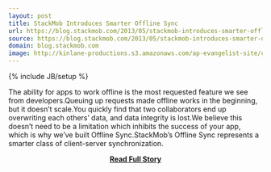 ```yaml
---
layout: post
title: StackMob Introduces Smarter Offline Sync
url: https://blog.stackmob.com/2013/05/stackmob-introduces-smarter-offline-sync/
source: https://blog.stackmob.com/2013/05/stackmob-introduces-smarter-offline-sync/
domain: blog.stackmob.com
image: http://kinlane-productions.s3.amazonaws.com/ap-evangelist-site/curated/screenshots/8697_blog_stackmob_com.png
---
```

{% include JB/setup %}<p>The ability for apps to work offline is the most requested feature we see from developers.Queuing up requests made offline works in the beginning, but it doesn’t scale.You quickly find that two collaborators end up overwriting each others’ data, and data integrity is lost.We believe this doesn’t need to be a limitation which inhibits the success of your app, which is why we’ve built Offline Sync.StackMob’s Offline Sync represents a smarter class of client-server synchronization.</p>
<center><p><a href="https://blog.stackmob.com/2013/05/stackmob-introduces-smarter-offline-sync/" style='padding:25px; font-sze:18px; font-weight: bold;'>Read Full Story</a></p></center>
